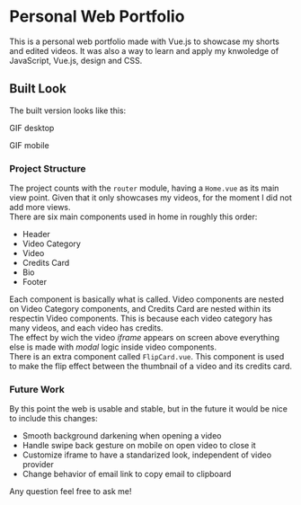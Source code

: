 # Personal Web Portfolio

This is a personal web portfolio made with Vue.js to showcase my shorts and edited videos. It was also a way to learn and apply my knwoledge of JavaScript, Vue.js, design and CSS.  

## Built Look

The built version looks like this:

GIF desktop

GIF mobile

### Project Structure

The project counts with the `router` module, having a `Home.vue` as its main view point. Given that it only showcases my videos, for the moment I did not add more views.  
There are six main components used in home in roughly this order:

- Header
- Video Category
- Video
- Credits Card
- Bio
- Footer

Each component is basically what is called. Video components are nested on Video Category components, and Credits Card are nested within its respectin Video components. This is because each video category has many videos, and each video has credits.  
The effect by wich the video _iframe_ appears on screen above everything else is made with _modal_ logic inside video components.  
There is an extra component called `FlipCard.vue`. This component is used to make the flip effect between the thumbnail of a video and its credits card.

### Future Work

By this point the web is usable and stable, but in the future it would be nice to include this changes:

- Smooth background darkening when opening a video
- Handle swipe back gesture on mobile on open video to close it
- Customize iframe to have a standarized look, independent of video provider
- Change behavior of email link to copy email to clipboard



Any question feel free to ask me!